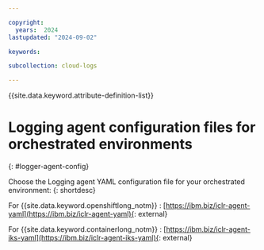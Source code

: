 ```yaml
---

copyright:
  years:  2024
lastupdated: "2024-09-02"

keywords:

subcollection: cloud-logs

---
```


{{site.data.keyword.attribute-definition-list}}



# Logging agent configuration files for orchestrated environments
{: #logger-agent-config}

Choose the Logging agent YAML configuration file for your orchestrated environment:
{: shortdesc}

For {{site.data.keyword.openshiftlong_notm}}
:   [https://ibm.biz/iclr-agent-yaml](https://ibm.biz/iclr-agent-yaml){: external}

For {{site.data.keyword.containerlong_notm}}
:   [https://ibm.biz/iclr-agent-iks-yaml](https://ibm.biz/iclr-agent-iks-yaml){: external}
